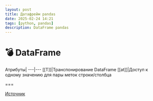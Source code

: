 ```yaml
---
layout: post
title: Датафрейм pandas
date: 2025-02-24 14:21
tags: [python, pandas]
description: DataFrame pandas
---
```

# :bomb: DataFrame

Атрибуты|
---|---
[[T]]|Транспонирование DataFrame
[[at]]|Доступ к одному значению для пары меток строки/столбца

===

[Источник](https://pandas.pydata.org/docs/reference/api/pandas.DataFrame.html#pandas.DataFrame)